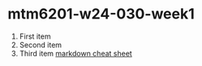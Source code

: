 # mtm6201-w24-030-week1
1. First item
2. Second item
3. Third item
[markdown cheat sheet](https://www.markdownguide.org/cheat-sheet/)
